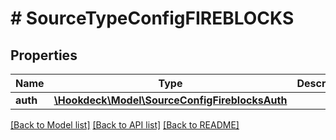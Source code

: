# # SourceTypeConfigFIREBLOCKS

## Properties

Name | Type | Description | Notes
------------ | ------------- | ------------- | -------------
**auth** | [**\Hookdeck\Model\SourceConfigFireblocksAuth**](SourceConfigFireblocksAuth.md) |  | [optional]

[[Back to Model list]](../../README.md#models) [[Back to API list]](../../README.md#endpoints) [[Back to README]](../../README.md)

